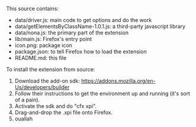 This source contains:
* data/driver.js: main code to get options and do the work
* data/getElementsByClassName-1.0.1.js: a third-party javascript library
* data/nona.js: the primary part of the extension
* lib/main.js: Firefox's entry point
* icon.png: package icon
* package.json: to tell Firefox how to load the extension
* README.md: this file

To install the extension from source:
1. Download the add-on sdk:
   https://addons.mozilla.org/en-Us/developers/builder
2. Follow their instructions to get the environment up and running (it's sort
   of a pain).
3. Activate the sdk and do "cfx xpi".
4. Drag-and-drop the .xpi file onto Firefox.
5. ouallah
